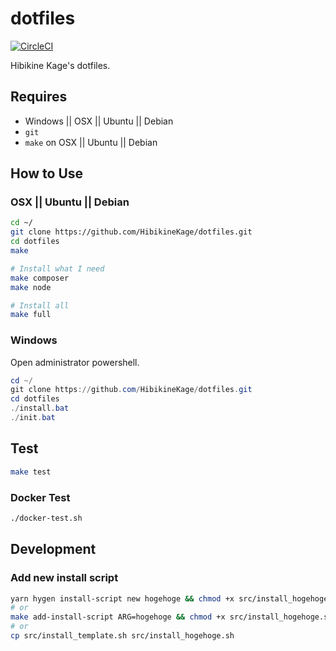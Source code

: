 # dotfiles

[![CircleCI](https://circleci.com/gh/hibikine/dotfiles.svg?style=svg)](https://circleci.com/gh/HibikineKage/dotfiles)

Hibikine Kage's dotfiles.

## Requires

- Windows || OSX || Ubuntu || Debian
- `git`
- `make` on OSX || Ubuntu || Debian

## How to Use

### OSX || Ubuntu || Debian

```bash
cd ~/
git clone https://github.com/HibikineKage/dotfiles.git
cd dotfiles
make

# Install what I need
make composer
make node

# Install all
make full
```

### Windows

Open administrator powershell.

```ps1
cd ~/
git clone https://github.com/HibikineKage/dotfiles.git
cd dotfiles
./install.bat
./init.bat
```

## Test

```bash
make test
```

### Docker Test

```bash
./docker-test.sh
```

## Development

### Add new install script

```bash
yarn hygen install-script new hogehoge && chmod +x src/install_hogehoge.sh
# or
make add-install-script ARG=hogehoge && chmod +x src/install_hogehoge.sh
# or
cp src/install_template.sh src/install_hogehoge.sh
```
